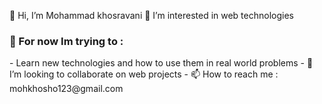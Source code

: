  👋 Hi, I’m Mohammad khosravani
 👀 I’m interested in web technologies
 <h3>🌱 For now Im trying to :</h3>
- Learn new technologies and how to use them in real world problems
- 💞️ I’m looking to collaborate on web projects
- 📫 How to reach me : mohkhosho123@gmail.com

<!---
mohammad-khs/mohammad-khs is a ✨ special ✨ repository because its `README.md` (this file) appears on your GitHub profile.
You can click the Preview link to take a look at your changes.
--->
